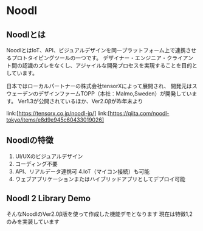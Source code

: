 # Noodl

## Noodlとは

NoodlとはIoT、API、ビジュアルデザインを同一プラットフォーム上で連携させるプロトタイピングツールの一つです。
デザイナー・エンジニア・クライアント間の認識のズレをなくし、アジャイルな開発プロセスを実現することを目的としています。

日本ではローカルパートナーの株式会社tensorXによって展開され、
開発元はスウェーデンのデザインファームTOPP（本社：Malmo,Sweden）が開発しています。
Ver1.3が公開されているほか、Ver2.0βが昨年末より

link:[https://tensorx.co.jp/noodl-jp/]
link:[https://qiita.com/noodl-tokyo/items/e8d9e945c60433019026]

## Noodlの特徴

1. UI/UXのビジュアルデザイン
2. コーディング不要
3. API、リアルデータ連携可
4.IoT（マイコン接続）も可能
5. ウェブアプリケーションまたはハイブリッドアプリとしてデプロイ可能

## Noodl 2 Library Demo
そんなNoodlのVer2.0β版を使って作成した機能デモとなります
現在は特徴1,2のみを実装しています
